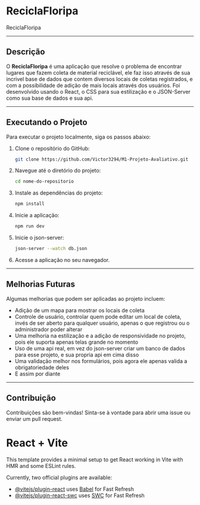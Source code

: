 # ReciclaFloripa

ReciclaFloripa

---

## Descrição

O **ReciclaFloripa** é uma aplicação que resolve o problema de encontrar lugares que fazem coleta de material reciclável, ele faz isso através de sua incrivel base de dados que contem diversos locais de coletas registrados, e com a possibilidade de adição de mais locais através dos usuários. Foi desenvolvido usando o React, o CSS para sua estilização e o JSON-Server como sua base de dados e sua api. 

---

## Executando o Projeto

Para executar o projeto localmente, siga os passos abaixo:

1. Clone o repositório do GitHub:
   ```bash
   git clone https://github.com/Victor3294/M1-Projeto-Avaliativo.git
   ```

2. Navegue até o diretório do projeto:
   ```bash
   cd nome-do-repositorio
   ```

3. Instale as dependências do projeto:
   ```bash
   npm install
   ```

4. Inicie a aplicação:
   ```bash
   npm run dev
   ```

5. Inicie o json-server:
    ```bash
    json-server --watch db.json
    ```

6. Acesse a aplicação no seu navegador.

---

## Melhorias Futuras

Algumas melhorias que podem ser aplicadas ao projeto incluem:

- Adição de um mapa para mostrar os locais de coleta
- Controle de usuário, controlar quem pode editar um local de coleta, invés de ser aberto para qualquer usuário, apenas o que registrou ou o administrador poder alterar
- Uma melhoria na estilização e a adição de responsividade no projeto, pois ele suporta apenas telas grande no momento
- Uso de uma api real, em vez do json-server criar um banco de dados para esse projeto, e sua propria api em cima disso
- Uma validação melhor nos formulários, pois agora ele apenas valida a obrigatoriedade deles
- E assim por diante

---

## Contribuição

Contribuições são bem-vindas! Sinta-se à vontade para abrir uma issue ou enviar um pull request.


# React + Vite

This template provides a minimal setup to get React working in Vite with HMR and some ESLint rules.

Currently, two official plugins are available:

- [@vitejs/plugin-react](https://github.com/vitejs/vite-plugin-react/blob/main/packages/plugin-react/README.md) uses [Babel](https://babeljs.io/) for Fast Refresh
- [@vitejs/plugin-react-swc](https://github.com/vitejs/vite-plugin-react-swc) uses [SWC](https://swc.rs/) for Fast Refresh
